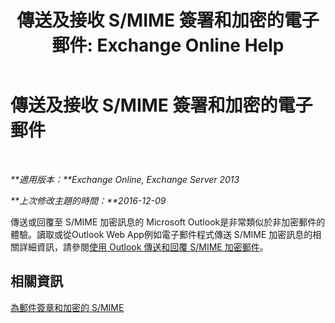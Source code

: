 ﻿---
title: '傳送及接收 S/MIME 簽署和加密的電子郵件: Exchange Online Help'
TOCTitle: 傳送及接收 S/MIME 簽署和加密的電子郵件
ms:assetid: 1ce37ada-0a80-4b47-8611-d008979589ff
ms:mtpsurl: https://technet.microsoft.com/zh-tw/library/Dn626157(v=EXCHG.150)
ms:contentKeyID: 61212767
ms.date: 05/23/2018
mtps_version: v=EXCHG.150
ms.translationtype: MT
---

# 傳送及接收 S/MIME 簽署和加密的電子郵件

 

_**適用版本：**Exchange Online, Exchange Server 2013_

_**上次修改主題的時間：**2016-12-09_

傳送或回覆至 S/MIME 加密訊息的 Microsoft Outlook是非常類似於非加密郵件的體驗。讀取或從Outlook Web App例如電子郵件程式傳送 S/MIME 加密訊息的相關詳細資訊，請參閱[使用 Outlook 傳送和回覆 S/MIME 加密郵件](https://go.microsoft.com/fwlink/p/?linkid=392520)。

## 相關資訊

[為郵件簽章和加密的 S/MIME](s-mime-for-message-signing-and-encryption-exchange-2013-help.md)

